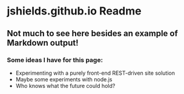 # jshields.github.io Readme
## Not much to see here besides an example of Markdown output!
### Some ideas I have for this page:
- Experimenting with a purely front-end REST-driven site solution
- Maybe some experiments with node.js
- Who knows what the future could hold?